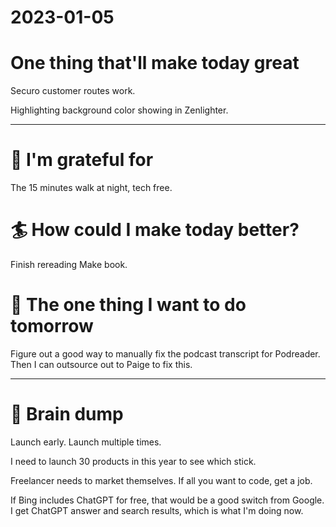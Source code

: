 # 2023-01-05

# One thing that'll make today great

Securo customer routes work.

Highlighting background color showing in Zenlighter.

---

# 🤗 I'm grateful for

The 15 minutes walk at night, tech free.

# 🏄 How could I make today better?

Finish rereading Make book.

# 🏹 The one thing I want to do tomorrow

Figure out a good way to manually fix the podcast transcript for Podreader. Then I can outsource out to Paige to fix this.

---

# 💭 Brain dump

Launch early. Launch multiple times.

I need to launch 30 products in this year to see which stick.

Freelancer needs to market themselves. If all you want to code, get a job.

If Bing includes ChatGPT for free, that would be a good switch from Google. I get ChatGPT answer and search results, which is what I'm doing now.


